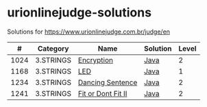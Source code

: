 urionlinejudge-solutions
========================

Solutions for https://www.urionlinejudge.com.br/judge/en

| #    | Category  | Name | Solution | Level |
| ---- | --------- | ---- | -------- | ----- |
| 1024 | 3.STRINGS | [Encryption](https://www.urionlinejudge.com.br/judge/en/problems/view/1024) | [Java](./3.STRINGS/Encryption/Main.java) | 2
| 1168 | 3.STRINGS | [LED](https://www.urionlinejudge.com.br/judge/en/problems/view/1168) | [Java](./3.STRINGS/LED/Main.java) | 1
| 1234 | 3.STRINGS | [Dancing Sentence](https://www.urionlinejudge.com.br/judge/en/problems/view/1234) | [Java](./3.STRINGS/DancingSentence/Main.java) | 2
| 1241 | 3.STRINGS | [Fit or Dont Fit II](https://www.urionlinejudge.com.br/judge/en/problems/view/1241) | [Java](./3.STRINGS/FitorDontFitII/Main.java) | 2
